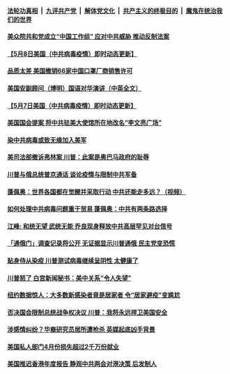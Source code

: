 

####  [法轮功真相](../../../../basic/blob/master/README.md?t=05082031) &nbsp;|&nbsp; [九评共产党](../../../../9ping.md/blob/master/README.md?t=05082031) &nbsp;|&nbsp; [解体党文化](../../../../jtdwh.md/blob/master/README.md?t=05082031)  &nbsp;|&nbsp; [共产主义的终极目的](../../../../gczydzjmd.md/blob/master/README.md?t=05082031) &nbsp;|&nbsp; [魔鬼在统治我们的世界](../../../../mgztzwmdsj.md/blob/master/README.md?t=05082031) 

#### [美众院共和党成立“中国工作组”  应对中共威胁 推动反制法案](../pages/soh6/376366.md?t=05082031) 
#### [【5月8日美国（中共病毒疫情）即时动态更新】](../pages/soh6/376351.md?t=05082031) 
#### [品质太差 美国撤销66家中国口罩厂商销售许可](../pages/soh6/376222.md?t=05082031) 
#### [美国安副顾问（博明）国语对华演讲（中英全文）](../pages/soh6/376159.md?t=05082031) 
#### [【5月7日美国（中共病毒疫情）即时动态更新】](../pages/soh6/375997.md?t=05082031) 
#### [美国国会提案 将中共驻美大使馆所在地改名“李文亮广场”](../pages/soh6/376132.md?t=05082031) 
#### [染中共病毒或致无缘加入美军](../pages/soh6/376126.md?t=05082031) 
#### [美司法部撤诉弗林案 川普：此案是奥巴马政府的耻辱](../pages/soh6/376117.md?t=05082031) 
#### [川普与俄总统普京通话 谈论疫情与限制中共军备](../pages/soh6/376114.md?t=05082031) 
#### [蓬佩奥：世界各国都在觉醒并采取行动  中共还能走多远？（视频）](../pages/soh6/376099.md?t=05082031) 
#### [如何处理中共病毒问题重于贸易 蓬佩奥：中共有两条路选择](../pages/soh6/376078.md?t=05082031) 
#### [江峰: 和统无望 武统无能 乔良现身释放中共高层罕见对台信号](../pages/soh6/376069.md?t=05082031) 
#### [「通俄门」调查记录将公开  无证据显示川普通俄 民主党变恐慌](../pages/soh6/376048.md?t=05082031) 
#### [贴身侍从染疫 川普测试病毒继续呈阴性 太健康了](../pages/soh6/376033.md?t=05082031) 
#### [川普怒了 白宫新闻秘书：美中关系“令人失望” ](../pages/soh6/376003.md?t=05082031) 
#### [纽约数据惊人：大多数新感染者竟是居家者 令“居家避疫”变尴尬](../pages/soh6/375994.md?t=05082031) 
#### [否决国会限制总统战争权决议 川普：我将永远捍卫美国安全](../pages/soh6/375988.md?t=05082031) 
#### [涉感情纠纷？华裔研究员居所遭枪杀 英媒起底凶手背景](../pages/soh6/375907.md?t=05082031) 
#### [美国私人部门4月份损失超过2千万份就业](../pages/soh6/375871.md?t=05082031) 
#### [美国推迟香港年度报告 静观中共两会对港决策 后发制人](../pages/soh6/375826.md?t=05082031) 
